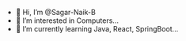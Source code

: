 - 👋 Hi, I’m @Sagar-Naik-B
- 👀 I’m interested in Computers...
- 🌱 I’m currently learning Java, React, SpringBoot...

<!---
Sagar-Naik-B/Sagar-Naik-B is a ✨ special ✨ repository because its `README.md` (this file) appears on your GitHub profile.
You can click the Preview link to take a look at your changes.
--->
